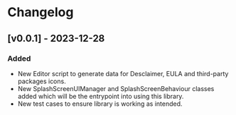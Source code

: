 # Changelog

## [v0.0.1] - 2023-12-28

### Added

- New Editor script to generate data for Desclaimer, EULA and third-party packages icons.
- New SplashScreenUIManager and SplashScreenBehaviour classes added which will be the entrypoint into using this library.
- New test cases to ensure library is working as intended.
